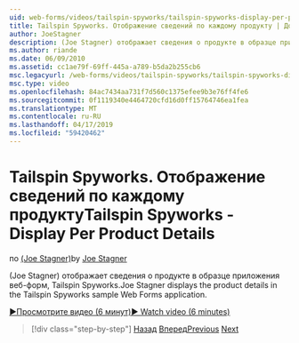 ```yaml
---
uid: web-forms/videos/tailspin-spyworks/tailspin-spyworks-display-per-product-details
title: Tailspin Spyworks. Отображение сведений по каждому продукту | Документация Майкрософт
author: JoeStagner
description: (Joe Stagner) отображает сведения о продукте в образце приложения веб-форм, Tailspin Spyworks.
ms.author: riande
ms.date: 06/09/2010
ms.assetid: cc1ae79f-69ff-445a-a789-b5da2b255cb6
msc.legacyurl: /web-forms/videos/tailspin-spyworks/tailspin-spyworks-display-per-product-details
msc.type: video
ms.openlocfilehash: 84ac7434aa731f7d560c1375efee9b3e76ff4fe6
ms.sourcegitcommit: 0f1119340e4464720cfd16d0ff15764746ea1fea
ms.translationtype: MT
ms.contentlocale: ru-RU
ms.lasthandoff: 04/17/2019
ms.locfileid: "59420462"
---
```

# <a name="tailspin-spyworks---display-per-product-details"></a><span data-ttu-id="fd927-103">Tailspin Spyworks. Отображение сведений по каждому продукту</span><span class="sxs-lookup"><span data-stu-id="fd927-103">Tailspin Spyworks - Display Per Product Details</span></span>

<span data-ttu-id="fd927-104">по [(Joe Stagner)](https://github.com/JoeStagner)</span><span class="sxs-lookup"><span data-stu-id="fd927-104">by [Joe Stagner](https://github.com/JoeStagner)</span></span>

<span data-ttu-id="fd927-105">(Joe Stagner) отображает сведения о продукте в образце приложения веб-форм, Tailspin Spyworks.</span><span class="sxs-lookup"><span data-stu-id="fd927-105">Joe Stagner displays the product details in the Tailspin Spyworks sample Web Forms application.</span></span>

[<span data-ttu-id="fd927-106">&#9654;Просмотрите видео (6 минут)</span><span class="sxs-lookup"><span data-stu-id="fd927-106">&#9654; Watch video (6 minutes)</span></span>](https://channel9.msdn.com/Blogs/ASP-NET-Site-Videos/tailspin-spyworks-display-per-product-details)

> [!div class="step-by-step"]
> <span data-ttu-id="fd927-107">[Назад](tailspin-spyworks-display-the-product-list.md)
> [Вперед](tailspin-spyworks-adding-items-to-the-shopping-cart.md)</span><span class="sxs-lookup"><span data-stu-id="fd927-107">[Previous](tailspin-spyworks-display-the-product-list.md)
[Next](tailspin-spyworks-adding-items-to-the-shopping-cart.md)</span></span>
